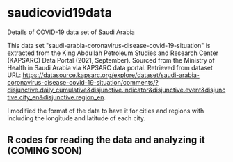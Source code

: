 # saudicovid19data
Details of COVID-19 data set of Saudi Arabia

This data set "saudi-arabia-coronavirus-disease-covid-19-situation" is extracted from the King Abdullah Petroleum Studies and Research Center (KAPSARC) Data Portal (2021, September). Sourced from the Ministry of Health in Saudi Arabia via KAPSARC data portal. Retrieved from dataset URL: https://datasource.kapsarc.org/explore/dataset/saudi-arabia-coronavirus-disease-covid-19-situation/comments/?disjunctive.daily_cumulative&disjunctive.indicator&disjunctive.event&disjunctive.city_en&disjunctive.region_en.

I modified the format of the data to have it for cities and regions with including the longitude and latitude of each city.

## R codes for reading the data and analyzing it (COMING SOON)
